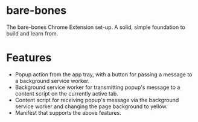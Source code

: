 # bare-bones

The bare-bones Chrome Extension set-up. A solid, simple foundation to build and learn from.

# Features

- Popup action from the app tray, with a button for passing a message to a background service worker.
- Background service worker for transmitting popup's message to a content script on the currently active tab.
- Content script for receiving popup's message via the background service worker and changing the page background to yellow.
- Manifest that supports the above features.
